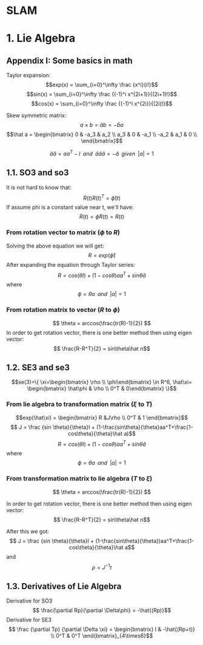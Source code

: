 <script type="text/javascript" src="https://cdn.mathjax.org/mathjax/latest/MathJax.js?config=TeX-AMS_HTML"></script>

# SLAM

# 1. Lie Algebra

## Appendix I: Some basics in math

Taylor expansion:
$$exp(x) = \sum_{i=0}^\infty \frac {x^i}{i!}$$
$$sin(x) = \sum_{i=0}^\infty \frac {(-1)^i x^{2i+1}}{(2i+1)!}$$
$$cos(x) = \sum_{i=0}^\infty \frac {(-1)^i x^{2i}}{(2i)!}$$

Skew symmetric matrix:
$$a \times b = \hat ab = - \hat b a $$
$$\hat a = \begin{bmatrix}  
0 & -a_3 & a_2 \\  
a_3 & 0 & -a_1 \\
-a_2 & a_1 & 0 \\
\end{bmatrix}$$

$$\hat a\hat a = aa^T - I \;\; and \;\; \hat a\hat a\hat a=-\hat a \;\; given \;\; |a| = 1$$

## 1.1. SO3 and so3
It is not hard to know that:
$$ \dot R(t)R(t)^T=\hat\phi(t)$$
If assume phi is a constant value near t, we'll have:
$$\dot R(t) = \hat\phi R(t) = R(t)$$

### From rotation vector to matrix ($\phi$ to $R$)
Solving the above equation we will get:
$$R = exp(\hat\phi)$$
After expanding the equation through Taylor series:
$$R=cos(\theta I) + (1-cos\theta)aa^T+sin\theta\hat a$$
where $$\phi=\theta a \;\;and\;\;|a|=1$$

### From rotation matrix to vector ($R$ to $\phi$)
$$ \theta = arccos(\frac{tr(R)-1}{2}) $$
In order to get rotation vector, there is one better method then using eigen vector:
$$ \frac{R-R^T}{2} = sin\theta\hat n$$

## 1.2. SE3 and se3
$$se(3)=\{ \xi=\begin{bmatrix} \rho \\ \phi\end{bmatrix} \in R^6, \hat\xi= \begin{bmatrix} \hat\phi & \rho \\ 0^T & 0\end{bmatrix} \}$$

### From lie algebra to transformation matrix ($\xi$ to $T$)
$$exp(\hat\xi) = \begin{bmatrix} R &J\rho \\ 0^T & 1 \end{bmatrix}$$
$$ J = \frac {sin \theta}{\theta}I + (1-\frac{sin\theta}{\theta}aa^T+\frac{1-cos\theta}{\theta}\hat a)$$
$$R=cos(\theta I) + (1-cos\theta)aa^T+sin\theta\hat a$$
where $$\phi=\theta a \;\;and\;\;|a|=1$$

### From transformation matrix to lie algebra ($T$ to $\xi$)
$$ \theta = arccos(\frac{tr(R)-1}{2}) $$

In order to get rotation vector, there is one better method then using eigen vector:
$$ \frac{R-R^T}{2} = sin\theta\hat n$$

After this we got:
$$ J = \frac {sin \theta}{\theta}I + (1-\frac{sin\theta}{\theta})aa^T+\frac{1-cos\theta}{\theta}\hat a$$
and 
$$\rho= J^{-1}  t$$

## 1.3. Derivatives of Lie Algebra
Derivative for SO3
$$ \frac{\partial Rp}{\partial \Delta\phi} = -\hat{(Rp)}$$
Derivative for SE3
$$ \frac {\partial Tp} {\partial \Delta \xi} = \begin{bmatrix} I & -\hat{(Rp+t)} \\ 0^T & 0^T \end{bmatrix}_{4\times6}$$



<!--stackedit_data:
eyJoaXN0b3J5IjpbMTQ3NzU5MTMyOCwtMTEyNjU0NzQ4NywtMT
QyMjMwMDI0NSwtMjk3NzIwOTM1LDUwMjAzODM4MCwyMjQzNTcy
NzIsMjIyNjUwNTg4LC0xMzMzOTc4MDA1LDM4OTcwMDM5MywzMz
U5NDcyNTEsMTQ5NDQxNTE3NSwtMjU1MTU4MTUzLDIxMjMzMjc2
MTQsMTc5NjA1NjU3NCwtOTc2MzQ0ODQwLDg1OTY3MjQ3MSwtMT
c2ODgyNTcyNV19
-->